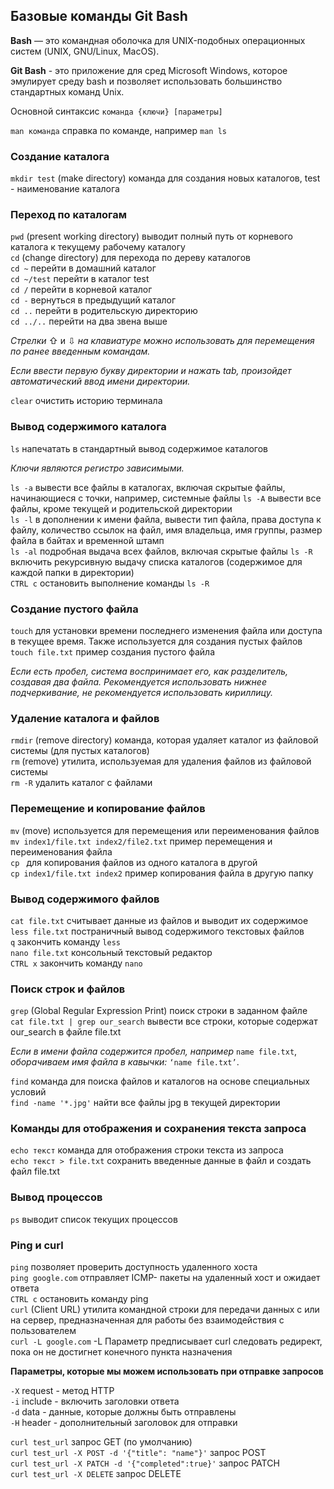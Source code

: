 ## Базовые команды Git Bash

**Bash** — это командная оболочка для UNIX-подобных операционных систем (UNIX, GNU/Linux, MacOS). 

**Git Bash** - это приложение для сред Microsoft Windows, которое эмулирует среду bash и позволяет использовать большинство стандартных команд Unix. 

Основной синтаксис ```команда {ключи} [параметры]```

```man команда``` справка по команде, например ```man ls```

### Создание каталога

```mkdir test``` (make directory) команда для создания новых каталогов, test - наименование каталога

### Переход по каталогам

```pwd``` (present working directory) выводит полный путь от корневого каталога к текущему рабочему каталогу  
```cd``` (change directory) для перехода по дереву каталогов  
```cd ~``` перейти в домашний каталог  
```cd ~/test``` перейти в каталог test  
```cd /``` перейти в корневой каталог  
```cd -``` вернуться в предыдущий каталог  
```cd ..``` перейти в родительскую директорию  
```cd ../..``` перейти на два звена выше  

*Стрелки* ⇧ и ⇩ *на клавиатуре можно использовать для перемещения по ранее введенным командам.*

*Если ввести первую букву директории и нажать tab, произойдет автоматический ввод имени директории.*

```clear``` очистить историю терминала

### Вывод содержимого каталога

```ls``` напечатать в стандартный вывод содержимое каталогов

*Ключи являются регистро зависимыми.*  

```ls -a``` вывести все файлы в каталогах, включая скрытые файлы, начинающиеся с точки, например, системные файлы 
```ls -A``` вывести все файлы, кроме текущей и родительской директории  
```ls -l``` в дополнении к имени файла, вывести тип файла, права доступа к файлу, количество ссылок на файл, имя владельца, имя группы, размер файла в байтах и временной штамп   
```ls -al``` подробная выдача всех файлов, включая скрытые файлы
```ls -R``` включить рекурсивную выдачу списка каталогов (содержимое для каждой папки в директории)  
```CTRL c``` остановить выполнение команды ```ls -R```  

### Создание пустого файла

```touch``` для установки времени последнего изменения файла или доступа в текущее время. Также используется для создания пустых файлов  
```touch file.txt``` пример создания пустого файла

*Если есть пробел, система воспринимает его, как разделитель, создавая два файла.
Рекомендуется использовать нижнее подчеркивание, не рекомендуется использовать кириллицу.*

### Удаление каталога и файлов

```rmdir``` (remove directory) команда, которая удаляет каталог из файловой системы (для пустых каталогов)  
```rm``` (remove) утилита, используемая для удаления файлов из файловой системы  
```rm -R``` удалить каталог с файлами

### Перемещение и копирование файлов

```mv``` (move) используется для перемещения или переименования файлов  
```mv index1/file.txt index2/file2.txt``` пример перемещения и переименования файла   
```cp ```  для копирования файлов из одного каталога в другой  
```cp index1/file.txt index2``` пример копирования файла в другую папку

### Вывод содержимого файлов

```cat file.txt``` считывает данные из файлов и выводит их содержимое  
```less file.txt``` постраничный вывод содержимого текстовых файлов  
```q``` закончить команду ```less```  
```nano file.txt``` консольный текстовый редактор  
```CTRL x``` закончить команду ```nano```

### Поиск строк и файлов

```grep``` (Global Regular Expression Print) поиск строки в заданном файле  
```cat file.txt | grep our_search``` вывести все строки, которые содержат our_search в файле file.txt

*Если в имени файла содержится пробел, например* ```name file.txt```, *оборачиваем имя файла в кавычки:* ```‘name file.txt’```.

```find``` команда для поиска файлов и каталогов на основе специальных условий   
```find -name '*.jpg'``` найти все файлы jpg в текущей директории

### Команды для отображения и сохранения текста запроса

```echo текст``` команда для отображения строки текста из запроса  
```echo текст > file.txt``` сохранить введенные данные в файл и создать файл file.txt


### Вывод процессов

```ps``` выводит список текущих процессов

### Ping и curl

```ping``` позволяет проверить доступность удаленного хоста  
```ping google.com``` отправляет ICMP- пакеты на удаленный хост и ожидает ответа  
```CTRL c``` остановить команду ping  
```curl``` (Client URL) утилита командной строки для передачи данных с или на сервер, предназначенная для работы без взаимодействия с пользователем  
```curl -L google.com``` -L Параметр предписывает curl следовать редирект, пока он не достигнет конечного пункта назначения

**Параметры, которые мы можем использовать при отправке запросов** 

```-X``` request - метод HTTP  
```-i``` include - включить заголовки ответа  
```-d``` data - данные, которые должны быть отправлены  
```-H``` header - дополнительный заголовок для отправки  

```curl test_url``` запрос GET (по умолчанию)  
```curl test_url -X POST -d '{"title": "name"}'``` запрос POST   
```curl test_url -X PATCH -d '{"completed":true}'``` запрос PATCH  
```curl test_url -X DELETE``` запрос DELETE
